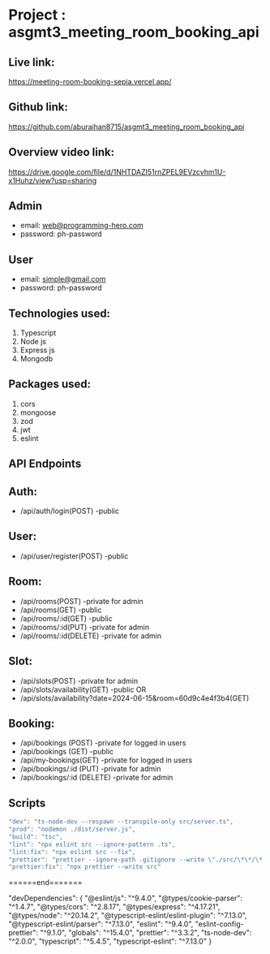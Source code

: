 # Project : asgmt3_meeting_room_booking_api

## Live link:

https://meeting-room-booking-sepia.vercel.app/

## Github link:

https://github.com/aburaihan8715/asgmt3_meeting_room_booking_api

## Overview video link:

https://drive.google.com/file/d/1NHTDAZI51rnZPEL9EVzcvhm1U-x1Huhz/view?usp=sharing

## Admin

- email: web@programming-hero.com
- password: ph-password

## User

- email: simple@gmail.com
- password: ph-password

## Technologies used:

1. Typescript
2. Node js
3. Express js
4. Mongodb

## Packages used:

1. cors
2. mongoose
3. zod
4. jwt
5. eslint

## API Endpoints

## Auth:

- /api/auth/login(POST) -public

## User:

- /api/user/register(POST) -public

## Room:

- /api/rooms(POST) -private for admin
- /api/rooms(GET) -public
- /api/rooms/:id(GET) -public
- /api/rooms/:id(PUT) -private for admin
- /api/rooms/:id(DELETE) -private for admin

## Slot:

- /api/slots(POST) -private for admin
- /api/slots/availability(GET) -public
  OR
- /api/slots/availability?date=2024-06-15&room=60d9c4e4f3b4(GET)

## Booking:

- /api/bookings (POST) -private for logged in users
- /api/bookings (GET) -public
- /api/my-bookings(GET) -private for logged in users
- /api/bookings/:id (PUT) -private for admin
- /api/bookings/:id (DELETE) -private for admin

## Scripts

```js
"dev": "ts-node-dev --respawn --transpile-only src/server.ts",
"prod": "nodemon ./dist/server.js",
"build": "tsc",
"lint": "npx eslint src --ignore-pattern .ts",
"lint:fix": "npx eslint src --fix",
"prettier": "prettier --ignore-path .gitignore --write \"./src/\*\*/\*.+(js|ts|json)\"",
"prettier:fix": "npx prettier --write src"
```

<p>======end=======</p>

"devDependencies": {
"@eslint/js": "^9.4.0",
"@types/cookie-parser": "^1.4.7",
"@types/cors": "^2.8.17",
"@types/express": "^4.17.21",
"@types/node": "^20.14.2",
"@typescript-eslint/eslint-plugin": "^7.13.0",
"@typescript-eslint/parser": "^7.13.0",
"eslint": "^9.4.0",
"eslint-config-prettier": "^9.1.0",
"globals": "^15.4.0",
"prettier": "^3.3.2",
"ts-node-dev": "^2.0.0",
"typescript": "^5.4.5",
"typescript-eslint": "^7.13.0"
}
